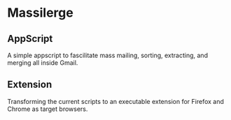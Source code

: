 # Massilerge

## AppScript
A simple appscript to fascilitate mass mailing, sorting, extracting, and merging all inside Gmail.

## Extension
Transforming the current scripts to an executable extension for Firefox and Chrome as target browsers.
